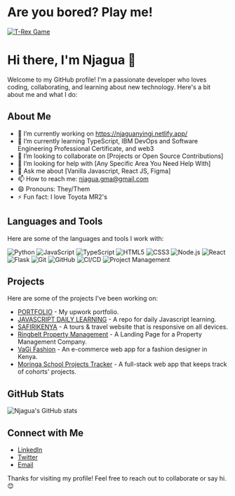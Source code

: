 # Are you bored? Play me!

[![T-Rex Game](https://www.google.com/logos/fnbx/arcade/trex/3x/trex_offline_high_score.gif)](chrome://dino)

# Hi there, I'm Njagua 👋

Welcome to my GitHub profile! I'm a passionate developer who loves coding, collaborating, and learning about new technology. Here's a bit about me and what I do:

## About Me

- 🔭 I’m currently working on https://njaguanyingi.netlify.app/
- 🌱 I’m currently learning TypeScript, IBM DevOps and Software Engineering Professional Certificate, and web3
- 👯 I’m looking to collaborate on [Projects or Open Source Contributions]
- 🤔 I’m looking for help with [Any Specific Area You Need Help With]
- 💬 Ask me about [Vanilla Javascript, React JS, Figma]
- 📫 How to reach me: njagua.gma@gmail.com
- 😄 Pronouns: They/Them
- ⚡ Fun fact: I love Toyota MR2's

## Languages and Tools

Here are some of the languages and tools I work with:

![Python](https://img.shields.io/badge/-Python-3776AB?style=flat&logo=python&logoColor=white)
![JavaScript](https://img.shields.io/badge/-JavaScript-F7DF1E?style=flat&logo=javascript&logoColor=black)
![TypeScript](https://img.shields.io/badge/-TypeScript-007ACC?style=flat&logo=typescript&logoColor=white)
![HTML5](https://img.shields.io/badge/-HTML5-E34F26?style=flat&logo=html5&logoColor=white)
![CSS3](https://img.shields.io/badge/-CSS3-1572B6?style=flat&logo=css3&logoColor=white)
![Node.js](https://img.shields.io/badge/-Node.js-339933?style=flat&logo=node.js&logoColor=white)
![React](https://img.shields.io/badge/-React-61DAFB?style=flat&logo=react&logoColor=black)
![Flask](https://img.shields.io/badge/-Flask-000000?style=flat&logo=flask&logoColor=white)
![Git](https://img.shields.io/badge/-Git-F05032?style=flat&logo=git&logoColor=white)
![GitHub](https://img.shields.io/badge/-GitHub-181717?style=flat&logo=github&logoColor=white)
![CI/CD](https://img.shields.io/badge/-CI%2FCD-4285F4?style=flat&logo=google-cloud&logoColor=white)
![Project Management](https://img.shields.io/badge/-Project%20Management-007ACC?style=flat&logo=trello&logoColor=white)

## Projects

Here are some of the projects I've been working on:

- [PORTFOLIO](https://njaguanyingi.netlify.app/) - My upwork portfolio.
- [JAVASCRIPT DAILY LEARNING](https://github.com/njagua3/Daily-JS-EXPERIMENT) - A repo for daily Javascript learning.
- [SAFIRIKENYA](https://github.com/njagua3/safiri-2.0) - A tours & travel website that is responsive on all devices.
- [Ringbelt Property Management](https://ringbeltagents.netlify.app/) - A Landing Page for a Property Management Company.
- [VaGi Fashion]() - An e-commerce web app for a fashion designer in Kenya.
- [Moringa School Projects Tracker](https://moringaschool.netlify.app/) - A full-stack web app that keeps track of cohorts' projects.

## GitHub Stats

![Njagua's GitHub stats](https://github-readme-stats.vercel.app/api?username=njagua3&show_icons=true&theme=radical)

## Connect with Me

- [LinkedIn](https://www.linkedin.com/in/njagua3)
- [Twitter](https://twitter.com/njagua3)
- [Email](mailto:njagua.gma@gmail.com)

Thanks for visiting my profile! Feel free to reach out to collaborate or say hi. 😊
